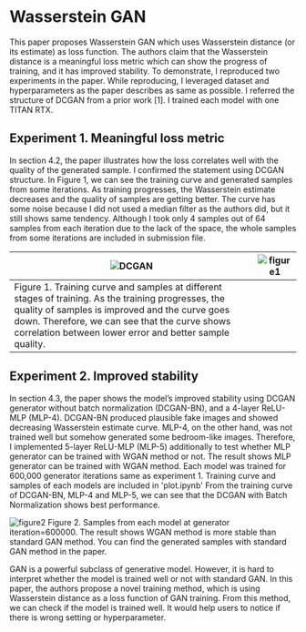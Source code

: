 # Wasserstein GAN

This paper proposes Wasserstein GAN which uses Wasserstein distance (or its estimate) as loss function. The authors claim that the Wasserstein distance is a meaningful loss metric which can show the progress of training, and it has improved stability. To demonstrate, I reproduced two experiments in the paper. While reproducing, I leveraged dataset and hyperparameters as the paper describes as same as possible. I referred the structure of DCGAN from a prior work [1]. I trained each model with one TITAN RTX.

## Experiment 1. Meaningful loss metric
In section 4.2, the paper illustrates how the loss correlates well with the quality of the generated sample. I confirmed the statement using DCGAN structure. In Figure 1, we can see the training curve and generated samples from some iterations. As training progresses, the Wasserstein estimate decreases and the quality of samples are getting better. The curve has some noise because I did not used a median filter as the authors did, but it still shows same tendency. Although I took only 4 samples out of 64 samples from each iteration due to the lack of the space, the whole samples from some iterations are included in submission file.

|![DCGAN](https://user-images.githubusercontent.com/52485688/87549268-956ecb80-c6e8-11ea-920b-4e541bc0c365.png)|![figure1](https://user-images.githubusercontent.com/52485688/87549272-97388f00-c6e8-11ea-8033-1be12ca2ffe2.png)|
|---|---|
|Figure 1. Training curve and samples at different stages of training. As the training progresses, the quality of samples is improved and the curve goes down. Therefore, we can see that the curve shows correlation between lower error and better sample quality. ||
 
 
## Experiment 2. Improved stability
In section 4.3, the paper shows the model’s improved stability using DCGAN generator without batch normalization (DCGAN-BN), and a 4-layer ReLU-MLP (MLP-4). DCGAN-BN produced plausible fake images and showed decreasing Wasserstein estimate curve. MLP-4, on the other hand, was not trained well but somehow generated some bedroom-like images. Therefore, I implemented 5-layer ReLU-MLP (MLP-5) additionally to test whether MLP generator can be trained with WGAN method or not. The result shows MLP generator can be trained with WGAN method.
Each model was trained for 600,000 generator iterations same as experiment 1. Training curve and samples of each models are included in 'plot.ipynb' From the training curve of DCGAN-BN, MLP-4 and MLP-5, we can see that the DCGAN with Batch Normalization shows best performance. 

![figure2](https://user-images.githubusercontent.com/52485688/87549284-999ae900-c6e8-11ea-956b-f12dbd722b86.png)
Figure 2. Samples from each model at generator iteration=600000. The result shows WGAN method is more stable than standard GAN method. You can find the generated samples with standard GAN method in the paper.

GAN is a powerful subclass of generative model. However, it is hard to interpret whether the model is trained well or not with standard GAN. In this paper, the authors propose a novel training method, which is using Wasserstein distance as a loss function of GAN training. From this method, we can check if the model is trained well. It would help users to notice if there is wrong setting or hyperparameter.
